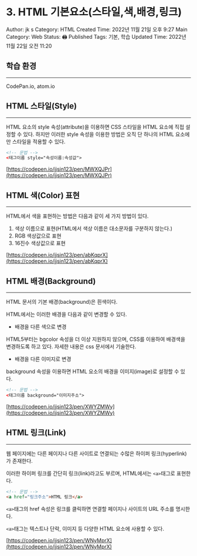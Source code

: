 # 3. HTML 기본요소(스타일,색,배경,링크)

Author: jk s
Category: HTML
Created Time: 2022년 11월 21일 오후 9:27
Main Category: Web
Status: 🖨 Published
Tags: 기본, 학습
Updated Time: 2022년 11월 22일 오전 11:20

## 학습 환경

---

CodePan.io, atom.io

## **HTML 스타일(Style)**

---

HTML 요소의 style 속성(attribute)을 이용하면 CSS 스타일을 HTML 요소에 직접 설정할 수 있다. 하지만 이러한 style 속성을 이용한 방법은 오직 단 하나의 HTML 요소에만 스타일을 적용할 수 있다.

```html
<!-- 문법 -->
<태그이름 style="속성이름:속성값">
```

[https://codepen.io/jjsin123/pen/MWXQJPr](https://codepen.io/jjsin123/pen/MWXQJPr)

## **HTML 색(Color) 표현**

---

HTML에서 색을 표현하는 방법은 다음과 같이 세 가지 방법이 있다.

1. 색상 이름으로 표현(HTML에서 색상 이름은 대소문자를 구분하지 않는다.)
2. RGB 색상값으로 표현
3. 16진수 색상값으로 표현

[https://codepen.io/jjsin123/pen/abKqprX](https://codepen.io/jjsin123/pen/abKqprX)

## **HTML 배경(Background)**

---

HTML 문서의 기본 배경(background)은 흰색이다.

HTML에서는 이러한 배경을 다음과 같이 변경할 수 있다.

- 배경을 다른 색으로 변경

HTML5부터는 bgcolor 속성을 더 이상 지원하지 않으며, CSS를 이용하여 배경색을 변경하도록 하고 있다.  자세한 내용은 css 문서에서 기술한다.

- 배경을 다른 이미지로 변경

background 속성을 이용하면 HTML 요소의 배경을 이미지(image)로 설정할 수 있다.

```html
<!-- 문법 -->
<태그이름 background="이미지주소">
```

[https://codepen.io/jjsin123/pen/XWYZMWy](https://codepen.io/jjsin123/pen/XWYZMWy)

## **HTML 링크(Link)**

---

웹 페이지에는 다른 페이지나 다른 사이트로 연결되는 수많은 하이퍼 링크(hyperlink)가 존재한다.

이러한 하이퍼 링크를 간단히 링크(link)라고도 부르며, HTML에서는 `<a>`태그로 표현한다.

```html
<!-- 문법 -->
<a href="링크주소">HTML 링크</a>
```

`<a>`태그의 href 속성은 링크를 클릭하면 연결할 페이지나 사이트의 URL 주소를 명시한다.

`<a>`태그는 텍스트나 단락, 이미지 등 다양한 HTML 요소에 사용할 수 있다.

[https://codepen.io/jjsin123/pen/WNyMprX](https://codepen.io/jjsin123/pen/WNyMprX)